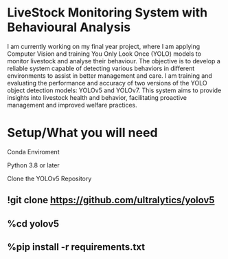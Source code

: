# LiveStock Monitoring System with Behavioural Analysis

I am currently working on my final year project, where I am applying Computer Vision and training You Only Look Once (YOLO) models to monitor livestock and analyse their behaviour. The objective is to develop a reliable system capable of detecting various behaviors in different environments to assist in better management and care. I am training and evaluating the performance and accuracy of two versions of the YOLO object detection models: YOLOv5 and YOLOv7. This system aims to provide insights into livestock health and behavior, facilitating proactive management and improved welfare practices.

# Setup/What you will need
Conda Enviroment

Python 3.8 or later

Clone the YOLOv5 Repository
## !git clone https://github.com/ultralytics/yolov5
## %cd yolov5
## %pip install -r requirements.txt
